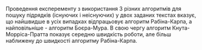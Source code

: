 Проведення експеременту з використання 3 різних алгоритмів для пошуку підрядків (існуючих і неіснуючих) у двох заданих текстах вказує, що найшвидше в усіх випадках відпрацьовує алгоритм Рабіна-Карпа, а найповільніше - алгоритм Боєра-Мура. В свою чергу алгоритм Кнута-Морріса-Пратта показує середню швидкість роботи, але більш наближену до швидкості алгоритму Рабіна-Карпа.